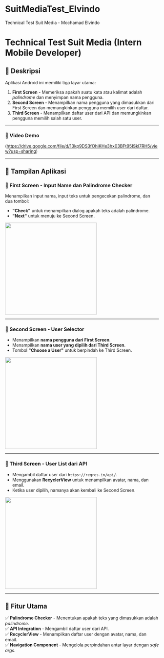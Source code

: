 # SuitMediaTest_Elvindo
Technical Test Suit Media  - Mochamad Elvindo 

# Technical Test Suit Media (Intern Mobile Developer)

## 📖 Deskripsi
Aplikasi Android ini memiliki tiga layar utama:
1. **First Screen** - Memeriksa apakah suatu kata atau kalimat adalah *palindrome* dan menyimpan nama pengguna.
2. **Second Screen** - Menampilkan nama pengguna yang dimasukkan dari First Screen dan memungkinkan pengguna memilih user dari daftar.
3. **Third Screen** - Menampilkan daftar user dari API dan memungkinkan pengguna memilih salah satu user.

---

### 🎥 Video Demo
(https://drive.google.com/file/d/13kp9DS3fOhiKHe3hx03BFt95ISkl7RH5/view?usp=sharing)

---

## 📸 Tampilan Aplikasi
### **🔹 First Screen - Input Name dan Palindrome Checker**
Menampilkan input nama, input teks untuk pengecekan palindrome, dan dua tombol:  
- **"Check"** untuk menampilkan dialog apakah teks adalah palindrome.
- **"Next"** untuk menuju ke Second Screen.

<img src="https://drive.google.com/uc?export=view&id=1fGmzlpi0qMN1gzij_Ao9RzibaCf8kFmQ" width="300">

---

### **🔹 Second Screen - User Selector**
- Menampilkan **nama pengguna dari First Screen**.
- Menampilkan **nama user yang dipilih dari Third Screen**.
- Tombol **"Choose a User"** untuk berpindah ke Third Screen.

<img src="https://drive.google.com/uc?export=view&id=1kchm4VY7o8qZwzf68AVV-wazuLB0bJ7L" width="300">

---

### **🔹 Third Screen - User List dari API**
- Mengambil daftar user dari `https://reqres.in/api/`.
- Menggunakan **RecyclerView** untuk menampilkan avatar, nama, dan email.
- Ketika user dipilih, namanya akan kembali ke Second Screen.

<img src="https://drive.google.com/uc?export=view&id=1-A42EhjcONbEIX--CgiF_SC36ykHLsQp" width="300">

---

## 🎯 Fitur Utama
✅ **Palindrome Checker** - Menentukan apakah teks yang dimasukkan adalah *palindrome*.  
✅ **API Integration** - Mengambil daftar user dari API.  
✅ **RecyclerView** - Menampilkan daftar user dengan avatar, nama, dan email.  
✅ **Navigation Component** - Mengelola perpindahan antar layar dengan *safe args*.  
